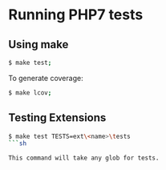 Running PHP7 tests
==================

Using make
----------

```sh
$ make test;
```

To generate coverage:

```sh
$ make lcov;
```

Testing Extensions
------------------

```sh
$ make test TESTS=ext\<name>\tests
```sh

This command will take any glob for tests.
